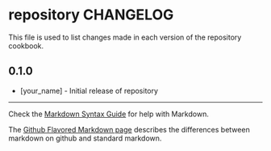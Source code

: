 repository CHANGELOG
====================

This file is used to list changes made in each version of the repository cookbook.

0.1.0
-----
- [your_name] - Initial release of repository

- - -
Check the [Markdown Syntax Guide](http://daringfireball.net/projects/markdown/syntax) for help with Markdown.

The [Github Flavored Markdown page](http://github.github.com/github-flavored-markdown/) describes the differences between markdown on github and standard markdown.
